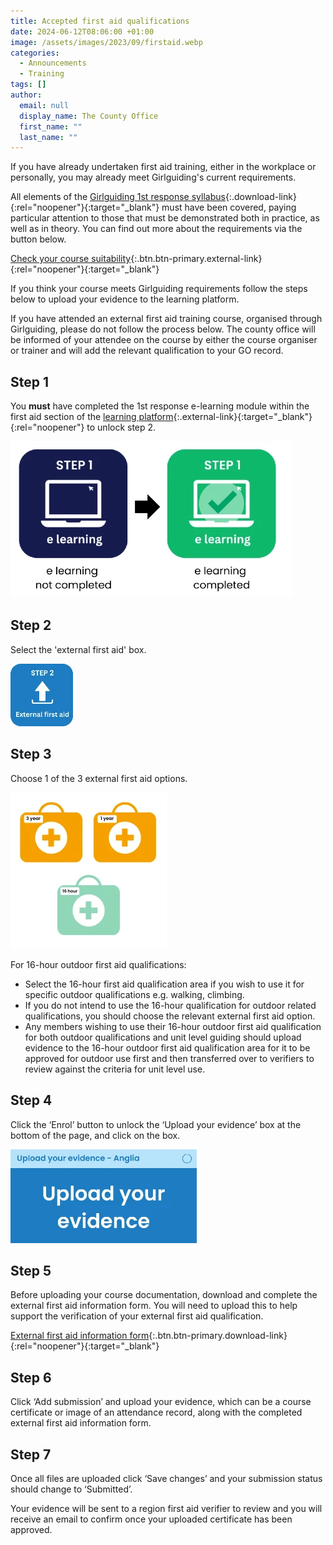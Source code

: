 ```yaml
---
title: Accepted first aid qualifications
date: 2024-06-12T08:06:00 +01:00
image: /assets/images/2023/09/firstaid.webp
categories:
  - Announcements
  - Training
tags: []
author:
  email: null
  display_name: The County Office
  first_name: ""
  last_name: ""
---
```

If you have already undertaken first aid training, either in the workplace or personally, you may already meet Girlguiding's current requirements.

All elements of the [Girlguiding 1st response syllabus](https://www.girlguiding.org.uk/globalassets/docs-and-resources/learning-and-development/1st-response/1st-response-syllabus-july-2023.pdf){:.download-link}{:rel="noopener"}{:target="_blank"} must have been covered, paying particular attention to those that must be demonstrated both in practice, as well as in theory. You can find out more about the requirements via the button below.

[Check your course suitability](https://www.girlguiding.org.uk/information-for-volunteers/learning-and-development/first-aid-training/accepted-first-aid-qualifications/){:.btn.btn-primary.external-link}{:rel="noopener"}{:target="_blank"}

If you think your course meets Girlguiding requirements follow the steps below to upload your evidence to the learning platform.

If you have attended an external first aid training course, organised through Girlguiding, please do not follow the process below. The county office will be informed of your attendee on the course by either the course organiser or trainer and will add the relevant qualification to your GO record.

## Step 1

You **must** have completed the 1st response e-learning module within the first aid section of the [learning platform][2]{:.external-link}{:target="_blank"}{:rel="noopener"} to unlock step 2.

![E learning completion](/assets/images/2024/06/step1.webp)

## Step 2

Select the 'external first aid' box.

![Step 2](/assets/images/2024/06/step2.webp)

## Step 3

Choose 1 of the 3 external first aid options.

![Step 3](/assets/images/2024/06/step3.webp)

For 16-hour outdoor first aid qualifications:

- Select the 16-hour first aid qualification area if you wish to use it for specific outdoor qualifications e.g. walking, climbing.
- If you do not intend to use the 16-hour qualification for outdoor related qualifications, you should choose the relevant external first aid option.
- Any members wishing to use their 16-hour outdoor first aid qualification for both outdoor qualifications and unit level guiding should upload evidence to the 16-hour outdoor first aid qualification area for it to be approved for outdoor use first and then transferred over to verifiers to review against the criteria for unit level use.

## Step 4

Click the ‘Enrol’ button to unlock the ‘Upload your evidence’ box at the bottom of the page, and click on the box.

![Step 4](/assets/images/2024/06/step4.webp)

## Step 5

Before uploading your course documentation, download and complete the external first aid information form. You will need to upload this to help support the verification of your external first aid qualification.

[External first aid information form](/assets/docs/2024/external-first-aid-information-form-2024.docx){:.btn.btn-primary.download-link}{:rel="noopener"}{:target="_blank"}

## Step 6

Click ‘Add submission’ and upload your evidence, which can be a course certificate or image of an attendance record, along with the completed external first aid information form.

## Step 7

Once all files are uploaded click ‘Save changes’ and your submission status should change to ‘Submitted’.

Your evidence will be sent to a region first aid verifier to review and you will receive an email to confirm once your uploaded certificate has been approved.

[2]: https://learning.girlguiding.org.uk/
